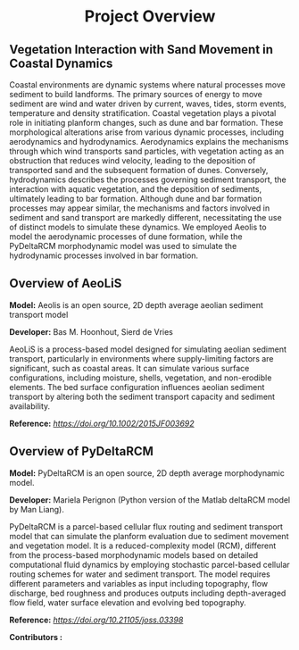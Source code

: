 # <p style="text-align: center;">Project Overview </p> 
## Vegetation Interaction with Sand Movement in Coastal Dynamics ##

Coastal environments are dynamic systems where natural processes move sediment to build landforms. The primary sources of energy to move sediment are wind and water driven by current, waves, tides, storm events, temperature and density stratification. Coastal vegetation plays a pivotal role in initiating planform changes, such as dune and bar formation. These morphological alterations arise from various dynamic processes, including aerodynamics and hydrodynamics. Aerodynamics explains the mechanisms through which wind transports sand particles, with vegetation acting as an obstruction that reduces wind velocity, leading to the deposition of transported sand and the subsequent formation of dunes. Conversely, hydrodynamics describes the processes governing sediment transport, the interaction with aquatic vegetation, and the deposition of sediments, ultimately leading to bar formation. Although dune and bar formation processes may appear similar, the mechanisms and factors involved in sediment and sand transport are markedly different, necessitating the use of distinct models to simulate these dynamics. We employed Aeolis to model the aerodynamic processes of dune formation, while the PyDeltaRCM morphodynamic model was used to simulate the hydrodynamic processes involved in bar formation.




## Overview of AeoLiS ## 
**Model:** Aeolis is an open source, 2D depth average aeolian sediment transport model

**Developer:** Bas M. Hoonhout, Sierd de Vries

AeoLiS is a process-based model designed for simulating aeolian sediment transport, particularly in environments where supply-limiting factors are significant, such as coastal areas. It can simulate various surface configurations, including moisture, shells, vegetation, and non-erodible elements. The bed surface configuration influences aeolian sediment transport by altering both the sediment transport capacity and sediment availability.

**Reference:** *https://doi.org/10.1002/2015JF003692* 




## Overview of PyDeltaRCM ##
**Model:** PyDeltaRCM is an open source, 2D depth average morphodynamic model. 

**Developer:** Mariela Perignon (Python version of the Matlab deltaRCM model by Man Liang). 

PyDeltaRCM is a parcel-based cellular flux routing and sediment transport model that can simulate the planform evaluation due to sediment movement and vegetation model. It is a  reduced-complexity model (RCM), different from the process-based morphodynamic models based on detailed computational fluid dynamics by employing stochastic parcel-based cellular routing schemes for water and sediment transport. The model requires different parameters and variables as input including topography, flow discharge, bed roughness and produces outputs including depth-averaged flow field, water surface elevation and evolving bed topography. 

**Reference:** *https://doi.org/10.21105/joss.03398*  



**Contributors :** 




